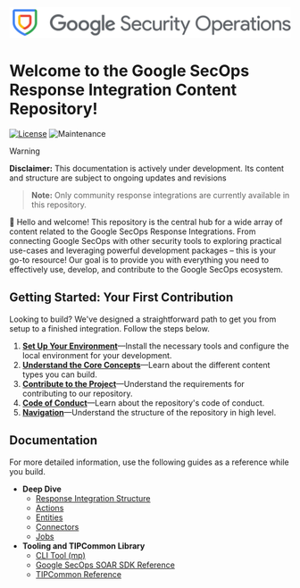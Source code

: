 ![Google Security Operations](/docs/resources/response_integrations/google_secops_logo.png)

# Welcome to the Google SecOps Response Integration Content Repository!

[![License](https://img.shields.io/badge/License-Apache%202.0-blue.svg)](LICENSE)
![Maintenance](https://img.shields.io/maintenance/yes/2025)

> [!WARNING]
> **Disclaimer:** This documentation is actively under development. Its content and structure are subject to ongoing updates and revisions

> **Note:** Only community response integrations are currently available in this repository.

👋 Hello and welcome! This repository is the central hub for a wide array of content related to the
Google SecOps Response Integrations. From connecting Google SecOps with other
security tools to exploring practical use-cases and leveraging powerful development packages
– this is your go-to resource!
Our goal is to provide you with everything you need to effectively use, develop, and
contribute to the Google SecOps ecosystem.

## **Getting Started: Your First Contribution**

Looking to build? We've designed a straightforward path to get you from setup to a finished
integration. Follow the steps below.

1. [**Set Up Your Environment**](/docs/response_integrations/getting_started/setup_your_environment.md)—Install the necessary tools and configure the local environment for your development.
2. [**Understand the Core Concepts**](/docs/response_integrations/getting_started/core_concepts.md)—Learn about the different content types you can build.
3. [**Contribute to the Project**](/docs/contributing.md)—Understand the requirements for contributing to our repository.
4. [**Code of Conduct**](/docs/code_of_conduct.md)—Learn about the repository's code of conduct.
5. [**Navigation**](/docs/navigation.md)—Understand the structure of the repository in high level.

## **Documentation**

For more detailed information, use the following guides as a reference while you build.

* **Deep Dive**
    * [Response Integration Structure](/docs/response_integrations/content_deep_dive/response_integration_structure.md)
    * [Actions](docs/response_integrations/content_deep_dive/actions.md)
    * [Entities](docs/response_integrations/content_deep_dive/entities.md)
    * [Connectors](docs/response_integrations/content_deep_dive/connectors.md)
    * [Jobs](docs/response_integrations/content_deep_dive/jobs.md)
* **Tooling and TIPCommon Library**
    * [CLI Tool (mp)](docs/response_integrations/tools_and_sdk/mp.md)
    * [Google SecOps SOAR SDK Reference](/docs/response_integrations/tools_and_sdk/soar_sdk.md)
    * [TIPCommon Reference](/docs/response_integrations/tools_and_sdk/tipcommon_and_envcommon.md)
